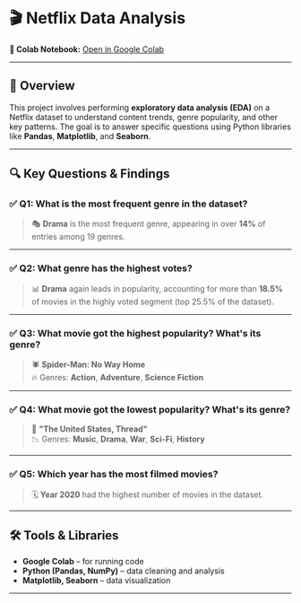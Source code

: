 # 🎬 Netflix Data Analysis

**🔗 Colab Notebook:** [Open in Google Colab](https://colab.research.google.com/drive/1gwkq8g9STtHyhrx4OKmPSX2cBMtRp_oW?usp=sharing)

---

## 📌 Overview

This project involves performing **exploratory data analysis (EDA)** on a Netflix dataset to understand content trends, genre popularity, and other key patterns. The goal is to answer specific questions using Python libraries like **Pandas**, **Matplotlib**, and **Seaborn**.

---

## 🔍 Key Questions & Findings

### ✅ Q1: What is the most frequent genre in the dataset?
> 🎭 **Drama** is the most frequent genre, appearing in over **14%** of entries among 19 genres.

---

### ✅ Q2: What genre has the highest votes?
> 📊 **Drama** again leads in popularity, accounting for more than **18.5%** of movies in the highly voted segment (top 25.5% of the dataset).

---

### ✅ Q3: What movie got the highest popularity? What's its genre?
> 🕷️ **Spider-Man: No Way Home**  
> 🔥 Genres: **Action**, **Adventure**, **Science Fiction**

---

### ✅ Q4: What movie got the lowest popularity? What's its genre?
> 🎵 **"The United States, Thread"**  
> 📉 Genres: **Music**, **Drama**, **War**, **Sci-Fi**, **History**

---

### ✅ Q5: Which year has the most filmed movies?
> 🗓️ **Year 2020** had the highest number of movies in the dataset.

---

## 🛠️ Tools & Libraries

- **Google Colab** – for running code
- **Python (Pandas, NumPy)** – data cleaning and analysis
- **Matplotlib, Seaborn** – data visualization

---
